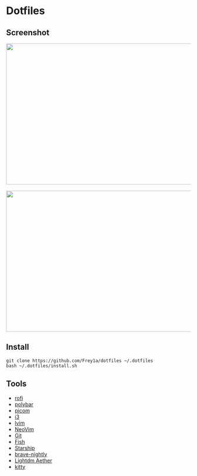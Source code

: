 # Dotfiles

## Screenshot

<img display="flex" align-item ="center" width="683px" height="384px" src="https://github.com/Frey1a/dotfiles/blob/main/image/Screenshot/Main.jpg?raw=true">
</br>
</br>
<img display="flex" align-item ="center" width="683px" height="384px" src="https://github.com/Frey1a/dotfiles/blob/main/image/Screenshot/srcNeovim.jpg?raw=true">
</br>

## Install
```
git clone https://github.com/Frey1a/dotfiles ~/.dotfiles
bash ~/.dotfiles/install.sh
```
## Tools
- [rofi](https://github.com/davatorium/rofi)
- [polybar](https://github.com/polybar/polybar)
- [picom](https://github.com/yshui/picom)
- [i3](https://i3wm.org/)
- [lvim](https://www.lunarvim.org/)
- [NeoVim](https://neovim.io/)
- [Git](https://git-scm.com/)
- [Fish](https://fishshell.com/)
- [Starship](https://starship.rs/)
- [brave-nightly](https://brave.com/download-nightly/)
- [Lightdm Aether](https://github.com/NoiSek/Aether) 
- [kitty](https://wiki.archlinux.org/title/Kitty)

